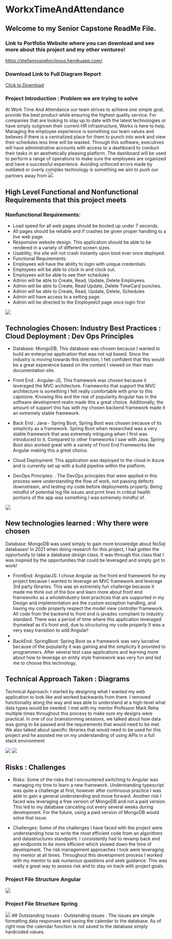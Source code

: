 # WorkxTimeAndAttendance

## Welcome to my Senior Capstone ReadMe File. 

### Link to Portfolio Website where you can download and see more about this project and my other ventures!
https://stefanossophocleous.herokuapp.com/

### Download Link to Full Diagram Report
<a href="Doc3" download>Click to Download</a>
### Project Introduction : Problem we are trying to solve
At Work Time And Attendance our team strives to achieve one
simple goal, provide the best product while ensuring the highest quality service. For
companies that are looking to stay up to date with the latest technologies or have simply
outgrown their current HR infrastructure, Workx is here to help. Managing the employee
experience is something our team values and believes if there is a centralized place for
them to punch into work and view their schedules less time will be wasted. Through this
software, executives will have administrative accounts with access to a dashboard to
conduct their tasks in an aesthetically pleasing platform. The dashboard will be used to
perform a range of operations to make sure the employees are organized and have a
successful experience. Avoiding unforced errors made by outdated or overly complex
technology is something we aim to push our partners away from
<img src ="Detailed Solution.png"/>

## High Level Functional and Nonfunctional Requirements that this project meets

### Nonfunctional Requirements:
- Load speed for all web pages should be booted up under 7 seconds.
- All pages should be reliable and if crashes be given proper handling to a live web
page.
- Responsive website design. This application should be able to be rendered in a
variety of different screen sizes.
- Usability, the site will not crash instantly upon boot ever once deployed.
- Functional Requirements:
- Employees will have the ability to login with unique credentials.
- Employees will be able to clock in and clock out.
- Employees will be able to see their schedules
- Admin will be able to Create, Read, Update, Delete Employees.
- Admin will be able to Create, Read Update, Delete TimeCard punches.
- Admin will be able to Create, Read, Update, Delete, Schedules
- Admin will have access to a setting page.
- Admin will be directed to the EmployeeUI page once login first

<img src = "Functional-NonFunctional.png"/>

## Technologies Chosen: Industry Best Practices : Cloud Deployment : Dev Ops Principles

- Database: MongoDB, This database was chosen because I wanted to build an enterprise
application that was not sql based. Since the industry is moving towards this direction, I
felt confident that this would be a great experience based on the content I viewed on their
main documentation site.

- Front End : Angular-JS, This framework was chosen because it leveraged the MVC
architecture. Frameworks that support the MVC architecture is something I felt really
comfortable with prior to this capstone. Knowing this and the rise of popularity Angular
has in the software development realm made this a great choice. Additionally, the amount
of support this has with my chosen backend framework made it an extremely stable
framework.

- Back End : Java - Spring Boot, Spring Boot was chosen because of its simplicity as a
framework. Spring Boot when researched was a very stable framework that was
extremely intriguing when I first was introduced to it. Compared to other frameworks I
saw with Java, Spring Boot also worked great with a variety of Front End Frameworks
like Angular making this a great choice.

- Cloud Deployment: This application was deployed to the cloud in Azure and is currently
set up with a build pipeline within the platform.

- DevOps Principles: . The DevOps principles that were applied in this process were
understanding the flow of work, not passing defects downstream, and testing my code
before deployments properly. Being mindful of potential log file issues and print lines in
critical health portions of the app was something I was extremely mindful of.

<img src = "Logical Solution Diagram.png"/>


## New technologies learned : Why there were chosen
Database: MongoDB was used simply to gain more knowledge about NoSql databases!
In 2021 when doing research for this project, I had gotten the opportunity to take a
database design class. It was through this class that I was inspired by the opportunities
that could be leveraged and simply got to work!

- FrontEnd: AngularJS: I chose Angular as the front end framework for my project
because I wanted to leverage an MVC framework and leverage 3rd party libraries. This
was an extremely fun challenge because it made me think out of the box and learn more
about front end frameworks as a wholeIndustry best practices that are supported in my
Design and implementation are the custom exception handling, and having my code
properly respect the model view controller framework. All code from the backend to
front end is javadoc compliant to industry standard. There was a period of time where this
application leveraged thymeleaf as it’s front end, due to structuring my code properly It
was a very easy transition to add Angular!
-
- BackEnd: SpringBoot: Spring Boot as a framework was very lucrative because of the
popularity it was gaining and the simplicity it provided to programmers. After several test
case applications and learning more about how to leverage an entity style framework was
very fun and led me to choose this technology.

## Technical Approach Taken : Diagrams

Technical Approach: I started by designing what I wanted my web application to look
like and worked backwards from there. I removed functionality along the way and was
able to understand at a high-level what data types would be needed. I met with my
mentor Professor Mark Reha multiple times throughout this process to make sure my
designs were practical. In one of our brainstorming sessions, we talked about how data
was going to be passed and the requirements that would need to be met. We also talked
about specific libraries that would need to be used for this project and he assisted me on
my understanding of using APIs in a full stack environment

<img src = "UML Backend.png"/>
<img src = "FrontEndUML.png"/>


## Risks : Challenges

- Risks: Some of the risks that I encountered switching to Angular was managing my time
to learn a new framework. Understanding typescript was quite a challenge at first,
however after continuous practice I was able to gain a general understanding and move
forward. Another risk I faced was leveraging a free version of MongoDB and not a paid
version. This led to my database canceling out every several weeks during development.
For the future, using a paid version of MongoDB would solve that issue.

- Challenges: Some of the challenges I have faced with the project were understanding
how to write the most efficient code from an algorithms and datastructures standpoint. I
consistently had to revamp back end api endpoints to be more efficient which slowed
down the time of development. The risk management approaches I took were leveraging
my mentor at all times. Throughout this development process I worked with my mentor
to ask numerous questions and seek guidance. This was really a great way to assess risk
and to stay on track with project goals.

### Project File Structure Angular
<img src = "AngularFolder.png"/>

### Project File Structure Spring
<img src = "ProjectStructure.png"/>
## Outstanding Issues
- Outstanding issues : The issues are simple formatting data responses and saving the
calendar to the database. As of right now the calendar function is not saved to the
database simply hardcoded values.

